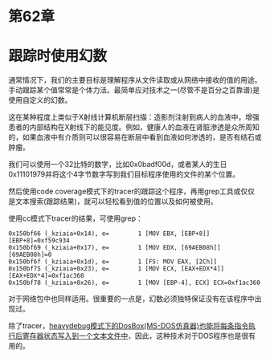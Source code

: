 # 第62章  
# 跟踪时使用幻数

通常情况下，我们的主要目标是理解程序从文件读取或从网络中接收的值的用途。手动跟踪某个值常常是个体力活。最简单应对技术之一(尽管不是百分之百靠谱)是使用自定义的幻数。

这在某种程度上类似于X射线计算机断层扫描：造影剂注射到病人的血液中，增强患者的内部结构在X射线下的能见度。例如，健康人的血液在肾脏渗透是众所周知的，如果血液中有介质则可以很容易在断层中看到血液如何渗透的，是否有结石或肿瘤。

我们可以使用一个32比特的数字，比如0x0badf00d，或者某人的生日0x11101979并将这个4字节数字写到我们目标程序使用的文件的某个位置。

然后使用code coverage模式下的tracer的跟踪这个程序，再用grep工具或仅仅是文本搜索(跟踪结果)，就可以轻松看到值的位置以及如何被使用。

使用cc模式下tracer的结果，可使用grep：

```
0x150bf66 (_kziaia+0x14), e=		1 [MOV EBX, [EBP+8]] [EBP+8]=0xf59c9340x150bf69 (_kziaia+0x17), e=		1 [MOV EDX, [69AEB08h]] [69AEB08h]=00x150bf6f (_kziaia+0x1d), e=		1 [FS: MOV EAX, [2Ch]]0x150bf75 (_kziaia+0x23), e=		1 [MOV ECX, [EAX+EDX*4]] [EAX+EDX*4]=0xf1ac3600x150bf78 (_kziaia+0x26), e=		1 [MOV [EBP-4], ECX] ECX=0xf1ac360```
对于网络包中也同样适用。很重要的一点是，幻数必须独特保证没有在该程序中出现过。

除了tracer，[heavydebug模式下的DosBox(MS-DOS仿真器)也能将每条指令执行后寄存器状态写入到一个文本文件中](blog.yurichev.com)，因此，这种技术对于DOS程序也是很有用的。